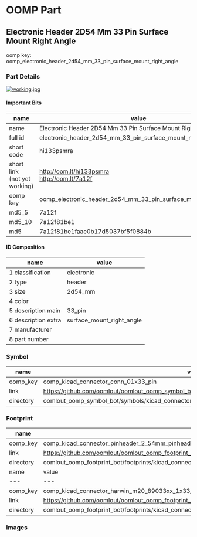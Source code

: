 # OOMP Part  
## Electronic Header 2D54 Mm 33 Pin Surface Mount Right Angle  
  
oomp key: oomp_electronic_header_2d54_mm_33_pin_surface_mount_right_angle  
  
### Part Details  
  
[![working.jpg](working_600.jpg)](working.jpg)  
  
#### Important Bits  
| name | value | 
| --- | --- | 
| name | Electronic Header 2D54 Mm 33 Pin Surface Mount Right Angle | 
| full id | electronic_header_2d54_mm_33_pin_surface_mount_right_angle | 
| short code | hi133psmra | 
| short link<br>(not yet working) | http://oom.lt/hi133psmra<br>http://oom.lt/7a12f | 
| oomp key | oomp_electronic_header_2d54_mm_33_pin_surface_mount_right_angle | 
| md5_5 | 7a12f | 
| md5_10 | 7a12f81be1 | 
| md5 | 7a12f81be1faae0b17d5037bf5f0884b | 
#### ID Composition  
| name | value | 
| --- | --- | 
| 1 classification | electronic | 
| 2 type | header | 
| 3 size | 2d54_mm | 
| 4 color |  | 
| 5 description main | 33_pin | 
| 6 description extra | surface_mount_right_angle | 
| 7 manufacturer |  | 
| 8 part number |  | 
### Symbol  
| name | value | 
| --- | --- | 
| oomp_key | oomp_kicad_connector_conn_01x33_pin | 
| link | https://github.com/oomlout/oomlout_oomp_symbol_bot/tree/main/symbols/kicad_connector_conn_01x33_pin | 
| directory | oomlout_oomp_symbol_bot/symbols/kicad_connector_conn_01x33_pin//working/working.kicad_sym | 
### Footprint  
| name | value | 
| --- | --- | 
| oomp_key | oomp_kicad_connector_pinheader_2_54mm_pinheader_1x33_p2_54mm_vertical | 
| link | https://github.com/oomlout/oomlout_oomp_footprint_bot/tree/main/foootprntss/kicad_connector_pinheader_2_54mm_pinheader_1x33_p2_54mm_vertical | 
| directory | oomlout_oomp_footprint_bot/footprints/kicad_connector_pinheader_2_54mm_pinheader_1x33_p2_54mm_vertical//working/working.kicad_mod | 
| name | value | 
| --- | --- | 
| oomp_key | oomp_kicad_connector_harwin_m20_89033xx_1x33_p2_54mm_horizontal | 
| link | https://github.com/oomlout/oomlout_oomp_footprint_bot/tree/main/foootprntss/kicad_connector_harwin_m20_89033xx_1x33_p2_54mm_horizontal | 
| directory | oomlout_oomp_footprint_bot/footprints/kicad_connector_harwin_m20_89033xx_1x33_p2_54mm_horizontal//working/working.kicad_mod | 
### Images  
